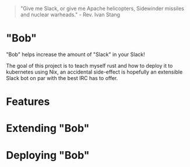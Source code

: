 
> "Give me Slack, or give me Apache helicopters, Sidewinder missiles and nuclear warheads." - Rev. Ivan Stang

# "Bob"

"Bob" helps increase the amount of "Slack" in your Slack!

The goal of this project is to teach myself rust and how to deploy it to
kubernetes using Nix, an accidental side-effect is hopefully an extensible
Slack bot on par with the best IRC has to offer.

# Features

# Extending "Bob"

# Deploying "Bob"



